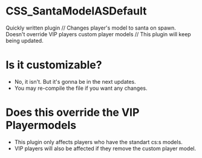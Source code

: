 # CSS_SantaModelASDefault
Quickly written plugin // Changes player's model to santa on spawn. Doesn't override VIP players custom player models // This plugin will keep being updated.

# Is it customizable?
- No, it isn't. But it's gonna be in the next updates.
- You may re-compile the file if you want any changes.

# Does this override the VIP Playermodels
- This plugin only affects players who have the standart cs:s models.
- VIP players will also be affected if they remove the custom player model.
